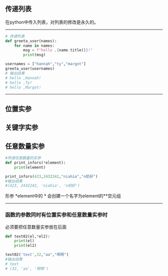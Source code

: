 ## 传递列表  
在python中传入列表，对列表的修改是永久的。

---
```py
# 传递列表
def greeta_user(names):
    for name in names:
        msg = f"hello ,{name.title()}!"
        print(msg)

usernames = ["hannah","ty","margot"]
greeta_user(usernames)
# 输出结果
# hello ,Hannah!
# hello ,Ty!
# hello ,Margot!
```
---
## 位置实参
## 关键字实参
## 任意数量实参
```py
#传递任意数量的实参
def print_infors(*element):
    print(element)

print_infors(423,2432242,"niahia","n奶好")
#输出结果
#(423, 2432242, 'niahia', 'n奶好')
```
形参 *element中的 \* 会创建一个名字为element的**空元组 

---
### 函数的参数同时有位置实参和任意数量实参时  
必须要把任意数量实参放在后面
```py
def text02(el,*el2):
    print(el)
    print(el2)

text02('text',32,"aa","啊啊")
#输出结果
# text
# (32, 'aa', '啊啊')
```